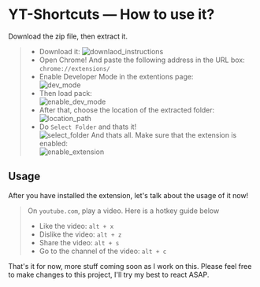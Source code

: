 # YT-Shortcuts — How to use it?

Download the zip file, then extract it.

> - Download it:
>   ![downlaod_instructions](https://truly-not-a.questionable.link/5dyoQ3g74.png)
> - Open Chrome! And paste the following address in the URL box: `chrome://extensions/` <br>
> - Enable Developer Mode in the extentions page: <br>
>   ![dev_mode](https://truly-not-a.questionable.link/5dyqd7nA7.png)
> - Then load pack: <br>
>   ![enable_dev_mode](https://truly-not-a.questionable.link/5dyqIgXbQ.png)
> - After that, choose the location of the extracted folder: <br>
>   ![location_path](https://truly-not-a.questionable.link/5dyrgGU3C.png)
> - Do `Select Folder` and thats it! <br>
>   ![select_folder](https://truly-not-a.questionable.link/5dyrrkRHM.png)
>   And thats all. Make sure that the extension is enabled: <br>
>   ![enable_extension](https://truly-not-a.questionable.link/5dyrH2wTL.png)

## Usage

After you have installed the extension, let's talk about the usage of it now!

> On `youtube.com`, play a video. Here is a hotkey guide below <br>
>
> - Like the video: `alt + x`
> - Dislike the video: `alt + z`
> - Share the video: `alt + s`
> - Go to the channel of the video: `alt + c`

That's it for now, more stuff coming soon as I work on this. Please feel free to make changes to this project, I'll try my best to react ASAP.
